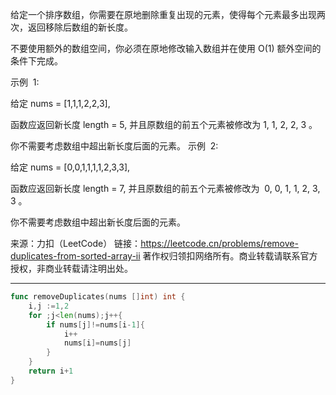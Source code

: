 给定一个排序数组，你需要在原地删除重复出现的元素，使得每个元素最多出现两次，返回移除后数组的新长度。

不要使用额外的数组空间，你必须在原地修改输入数组并在使用 O(1) 额外空间的条件下完成。

示例  1:

给定 nums = [1,1,1,2,2,3],

函数应返回新长度 length = 5, 并且原数组的前五个元素被修改为 1, 1, 2, 2, 3 。

你不需要考虑数组中超出新长度后面的元素。
示例  2:

给定 nums = [0,0,1,1,1,1,2,3,3],

函数应返回新长度 length = 7, 并且原数组的前五个元素被修改为  0, 0, 1, 1, 2, 3, 3 。

你不需要考虑数组中超出新长度后面的元素。

来源：力扣（LeetCode）
链接：https://leetcode.cn/problems/remove-duplicates-from-sorted-array-ii
著作权归领扣网络所有。商业转载请联系官方授权，非商业转载请注明出处。

---

```go
func removeDuplicates(nums []int) int {
    i,j :=1,2
    for ;j<len(nums);j++{
        if nums[j]!=nums[i-1]{
            i++
            nums[i]=nums[j]
        }
    }
    return i+1
}
```
